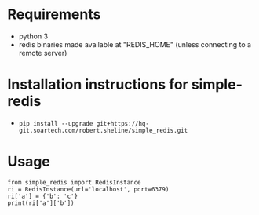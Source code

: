 # Requirements

* python 3
* redis binaries made available at "REDIS_HOME" (unless connecting to a remote server)


# Installation instructions for simple-redis

* `pip install --upgrade git+https://hq-git.soartech.com/robert.sheline/simple_redis.git`

# Usage

`from simple_redis import RedisInstance`\
`ri = RedisInstance(url='localhost', port=6379)`\
`ri['a'] = {'b': 'c'}`\
`print(ri['a']['b'])`
    
